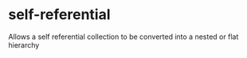 self-referential
================

Allows a self referential collection to be converted into a nested or flat hierarchy
